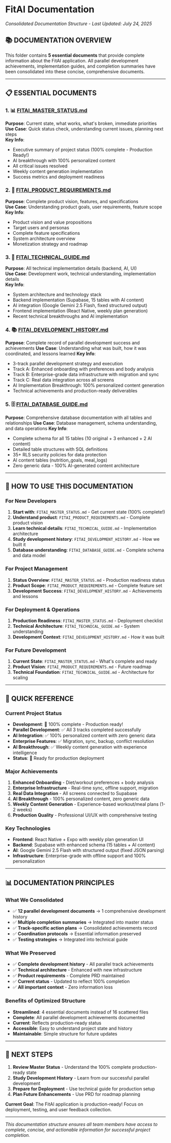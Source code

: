 # FitAI Documentation
*Consolidated Documentation Structure - Last Updated: July 24, 2025*

## 📚 **DOCUMENTATION OVERVIEW**

This folder contains **5 essential documents** that provide complete information about the FitAI application. All parallel development achievements, implementation guides, and completion summaries have been consolidated into these concise, comprehensive documents.

---

## 📋 **ESSENTIAL DOCUMENTS**

### **1. 📊 [FITAI_MASTER_STATUS.md](./FITAI_MASTER_STATUS.md)**
**Purpose**: Current state, what works, what's broken, immediate priorities  
**Use Case**: Quick status check, understanding current issues, planning next steps  
**Key Info**:
- Executive summary of project status (100% complete - Production Ready!)
- AI breakthrough with 100% personalized content
- All critical issues resolved
- Weekly content generation implementation
- Success metrics and deployment readiness

### **2. 🎯 [FITAI_PRODUCT_REQUIREMENTS.md](./FITAI_PRODUCT_REQUIREMENTS.md)**
**Purpose**: Complete product vision, features, and specifications  
**Use Case**: Understanding product goals, user requirements, feature scope  
**Key Info**:
- Product vision and value propositions
- Target users and personas
- Complete feature specifications
- System architecture overview
- Monetization strategy and roadmap

### **3. 🔧 [FITAI_TECHNICAL_GUIDE.md](./FITAI_TECHNICAL_GUIDE.md)**
**Purpose**: All technical implementation details (backend, AI, UI)  
**Use Case**: Development work, technical understanding, implementation details  
**Key Info**:
- System architecture and technology stack
- Backend implementation (Supabase, 15 tables with AI content)
- AI integration (Google Gemini 2.5 Flash, fixed structured output)
- Frontend implementation (React Native, weekly plan generation)
- Recent technical breakthroughs and AI implementation

### **4. 📚 [FITAI_DEVELOPMENT_HISTORY.md](./FITAI_DEVELOPMENT_HISTORY.md)**
**Purpose**: Complete record of parallel development success and achievements
**Use Case**: Understanding what was built, how it was coordinated, and lessons learned
**Key Info**:
- 3-track parallel development strategy and execution
- Track A: Enhanced onboarding with preferences and body analysis
- Track B: Enterprise-grade data infrastructure with migration and sync
- Track C: Real data integration across all screens
- AI Implementation Breakthrough: 100% personalized content generation
- Technical achievements and production-ready deliverables

### **5. 🗄️ [FITAI_DATABASE_GUIDE.md](./FITAI_DATABASE_GUIDE.md)**
**Purpose**: Comprehensive database documentation with all tables and relationships
**Use Case**: Database management, schema understanding, and data operations
**Key Info**:
- Complete schema for all 15 tables (10 original + 3 enhanced + 2 AI content)
- Detailed table structures with SQL definitions
- 35+ RLS security policies for data protection
- AI content tables (nutrition_goals, meal_logs)
- Zero generic data - 100% AI-generated content architecture

---

## 🎯 **HOW TO USE THIS DOCUMENTATION**

### **For New Developers**
1. **Start with**: `FITAI_MASTER_STATUS.md` - Get current state (100% complete!)
2. **Understand product**: `FITAI_PRODUCT_REQUIREMENTS.md` - Complete product vision
3. **Learn technical details**: `FITAI_TECHNICAL_GUIDE.md` - Implementation architecture
4. **Study development history**: `FITAI_DEVELOPMENT_HISTORY.md` - How we built it
5. **Database understanding**: `FITAI_DATABASE_GUIDE.md` - Complete schema and data model

### **For Project Management**
1. **Status Overview**: `FITAI_MASTER_STATUS.md` - Production readiness status
2. **Product Scope**: `FITAI_PRODUCT_REQUIREMENTS.md` - Complete feature set
3. **Development Success**: `FITAI_DEVELOPMENT_HISTORY.md` - Achievements and lessons

### **For Deployment & Operations**
1. **Production Readiness**: `FITAI_MASTER_STATUS.md` - Deployment checklist
2. **Technical Architecture**: `FITAI_TECHNICAL_GUIDE.md` - System understanding
3. **Development Context**: `FITAI_DEVELOPMENT_HISTORY.md` - How it was built

### **For Future Development**
1. **Current State**: `FITAI_MASTER_STATUS.md` - What's complete and ready
2. **Product Vision**: `FITAI_PRODUCT_REQUIREMENTS.md` - Future roadmap
3. **Technical Foundation**: `FITAI_TECHNICAL_GUIDE.md` - Architecture for scaling

---

## 🚀 **QUICK REFERENCE**

### **Current Project Status**
- **Development**: 🎉 100% complete - Production ready!
- **Parallel Development**: ✅ All 3 tracks completed successfully
- **AI Integration**: ✅ 100% personalized content with zero generic data
- **Enterprise Features**: ✅ Migration, sync, backup, conflict resolution
- **AI Breakthrough**: ✅ Weekly content generation with experience intelligence
- **Status**: 🚀 Ready for production deployment

### **Major Achievements**
1. **Enhanced Onboarding** - Diet/workout preferences + body analysis
2. **Enterprise Infrastructure** - Real-time sync, offline support, migration
3. **Real Data Integration** - All screens connected to Supabase
4. **AI Breakthrough** - 100% personalized content, zero generic data
5. **Weekly Content Generation** - Experience-based workout/meal plans (1-2 weeks)
6. **Production Quality** - Professional UI/UX with comprehensive testing

### **Key Technologies**
- **Frontend**: React Native + Expo with weekly plan generation UI
- **Backend**: Supabase with enhanced schema (15 tables + AI content)
- **AI**: Google Gemini 2.5 Flash with structured output (fixed JSON parsing)
- **Infrastructure**: Enterprise-grade with offline support and 100% personalization

---

## 📊 **DOCUMENTATION PRINCIPLES**

### **What We Consolidated**
- ✅ **12 parallel development documents** → 1 comprehensive development history
- ✅ **Multiple completion summaries** → Integrated into master status
- ✅ **Track-specific action plans** → Consolidated achievements record
- ✅ **Coordination protocols** → Essential information preserved
- ✅ **Testing strategies** → Integrated into technical guide

### **What We Preserved**
- ✅ **Complete development history** - All parallel track achievements
- ✅ **Technical architecture** - Enhanced with new infrastructure
- ✅ **Product requirements** - Complete PRD maintained
- ✅ **Current status** - Updated to reflect 100% completion
- ✅ **All important context** - Zero information loss

### **Benefits of Optimized Structure**
- **Streamlined**: 4 essential documents instead of 16 scattered files
- **Complete**: All parallel development achievements documented
- **Current**: Reflects production-ready status
- **Accessible**: Easy to understand project state and history
- **Maintainable**: Simple structure for future updates

---

## 🎯 **NEXT STEPS**

1. **Review Master Status** - Understand the 100% complete production-ready state
2. **Study Development History** - Learn from our successful parallel development
3. **Prepare for Deployment** - Use technical guide for production setup
4. **Plan Future Enhancements** - Use PRD for roadmap planning

**Current Goal**: The FitAI application is production-ready! Focus on deployment, testing, and user feedback collection.

---

*This documentation structure ensures all team members have access to complete, concise, and actionable information for successful project completion.*
